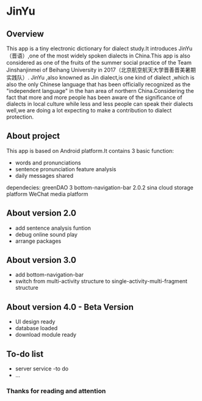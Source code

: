 ﻿# JinYu
## Overview
This app is a tiny electronic dictionary for dialect study.It introduces JinYu（晋语）,one of the most widely spoken dialects in China.This app is also considered as one of the fruits of the summer social practice of the Team Jinshanjinmei of Beihang University in 2017（北京航空航天大学晋善晋美暑期实践队）.
JinYu ,also knowned as Jin dialect,is one kind of dialect ,which is also the only Chinese language that has been officially recognized as the "independent language" in the han area of northern China.Considering the fact that more and more people has been aware of the significance of dialects in local culture while less and less people can speak their dialects well,we are doing a lot expecting to make a contribution to dialect protection.

## About project 
This app is based on Android platform.It contains 3 basic function:

* words and pronunciations
* sentence pronunciation feature analysis
* daily messages shared

dependecies:
greenDAO 3
bottom-navigation-bar 2.0.2
sina cloud storage platform
WeChat media platform

## About version 2.0 

* add sentence analysis funtion
* debug online sound play 
* arrange packages

## About version 3.0

* add bottom-navigation-bar
* switch from multi-activity structure to single-activity-multi-fragment structure

## About version 4.0 - Beta Version
* UI design ready
* database loaded
* download module ready

## To-do list
* server service -to do
* ...

### Thanks for reading and attention


